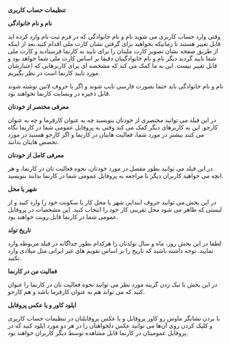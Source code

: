 **تنظیمات حساب کاربری**

**نام و نام خانوادگی**

وقتی وارد حساب کاربری می شوید نام و نام خانوادگی که در فرم ثبت نام وارد کرده اید قابل تغییر هستند تا زمانیکه بخواهید برای گرفتن نشان کارت ملی اقدام کنید.بعد از اینکه از طریق صفحه نشان تصویر کارت ملیتان را برای تایید به کارنما فرستادید و کارت ملی شما تایید گردید دیگر نام و نام خانوادگیتان دقیقا بر اساس کارت ملی شما خواهد بود و قابل تغییر نیست. این به ما کمک می کند که مشخصه ای برای کاربرهایی که اعتبارشان مورد تایید کارنما است در نظر بگیریم.

نام و نام خانوادگی باید حتما بصورت فارسی تایپ شوند و اگر با حروف لاتین نوشته شوند قابل ذخیره در وبسایت کارنما نخواهند بود.

**معرفی مختصر از خودتان**

در این فیلد می توانید مختصری از خودتان بنویسید چه به عنوان کارفرما و چه به عنوان کارجو. این به کاربرهای دیگر کمک می کند وقتی به پروفایل عمومی شما در کارنما نگاه می کنند بیشتر در مورد شما، فعالیت هایتان در کارنما و اگر کارجو هستید در مورد تخصص هایتان بدانند.

**معرفی کامل از خودتان**

در این فیلد می توانید بطور مفصل در مورد خودتان، نحوه فعالیت تان در کارنما، و هر انچه می خواهید کاربران دیگر با مراجعه به پروفایل عمومی شما در کارنما بدانند بنویسید.

**شهر یا محل**

در این بخش می توانید حروف ابتدایی شهر یا محل کار یا سکونت خود را وارد کنید و از لیستی که ظاهر می شود محل تقریبی کار خود را انتخاب کنید. این مشخصات در پروفایل عمومی شما در کارنما قابل رویت خواهند بود.

**تاریخ تولد**

لطفا در این بخش روز، ماه و سال تولدتان را هرکدام بطور جداگانه در فیلد مربوطه وارد نمایید. توجه داشته باشید که تاریخ را بر اساس تقویم های غیر ایرانی مثل میلادی وارد نکنید.

**فعالیت من در کارنما**

در این بخش با تیک زدن گزینه مورد نظر می توانید نحوه فعالیت تان در کارنما را عنوان کنید که می تواند هم به عنوان کارفرما باشد و هم کارجو.

**اپلود کاور و یا عکس پروفایل**

با بردن نشانگر ماوس رو کاور پروفایل و یا عکس پروفایلتان در تنظیمات حساب کاربری و کلیک کردن روی آن‌ها می توانید عکس دلخواهتان را در هر دو مورد اپلود کنید که در پروفایل عمومیتان در کارنما قابل مشاهده توسط دیگر کاربران خواهند بود.